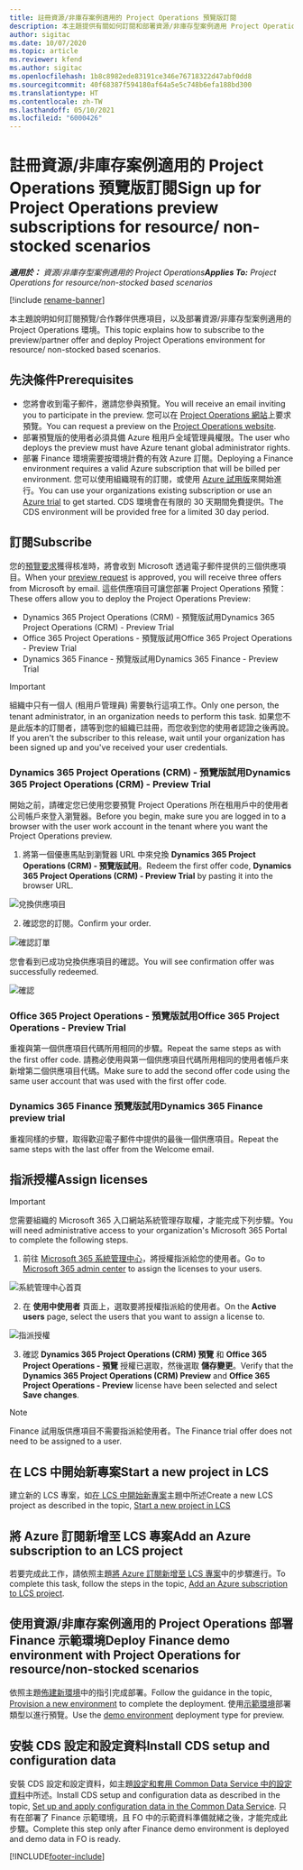 ```yaml
---
title: 註冊資源/非庫存案例適用的 Project Operations 預覽版訂閱
description: 本主題提供有關如何訂閱和部署資源/非庫存型案例適用 Project Operations 的資訊。
author: sigitac
ms.date: 10/07/2020
ms.topic: article
ms.reviewer: kfend
ms.author: sigitac
ms.openlocfilehash: 1b8c8982ede83191ce346e76718322d47abf0dd8
ms.sourcegitcommit: 40f68387f594180af64a5e5c748b6efa188bd300
ms.translationtype: HT
ms.contentlocale: zh-TW
ms.lasthandoff: 05/10/2021
ms.locfileid: "6000426"
---
```

# <a name="sign-up-for-project-operations-preview-subscriptions-for-resource-non-stocked-scenarios"></a><span data-ttu-id="b9c55-103">註冊資源/非庫存案例適用的 Project Operations 預覽版訂閱</span><span class="sxs-lookup"><span data-stu-id="b9c55-103">Sign up for Project Operations preview subscriptions for resource/ non-stocked scenarios</span></span>

<span data-ttu-id="b9c55-104">_**適用於：** 資源/非庫存型案例適用的 Project Operations_</span><span class="sxs-lookup"><span data-stu-id="b9c55-104">_**Applies To:** Project Operations for resource/non-stocked based scenarios_</span></span>

[!include [rename-banner](~/includes/cc-data-platform-banner.md)]

<span data-ttu-id="b9c55-105">本主題說明如何訂閱預覽/合作夥伴供應項目，以及部署資源/非庫存型案例適用的 Project Operations 環境。</span><span class="sxs-lookup"><span data-stu-id="b9c55-105">This topic explains how to subscribe to the preview/partner offer and deploy Project Operations environment for resource/ non-stocked based scenarios.</span></span>

## <a name="prerequisites"></a><span data-ttu-id="b9c55-106">先決條件</span><span class="sxs-lookup"><span data-stu-id="b9c55-106">Prerequisites</span></span>

- <span data-ttu-id="b9c55-107">您將會收到電子郵件，邀請您參與預覽。</span><span class="sxs-lookup"><span data-stu-id="b9c55-107">You will receive an email inviting you to participate in the preview.</span></span> <span data-ttu-id="b9c55-108">您可以在 [Project Operations 網站](https://dynamics.microsoft.com/en-us/project-operations/overview/)上要求預覽。</span><span class="sxs-lookup"><span data-stu-id="b9c55-108">You can request a preview on the [Project Operations website](https://dynamics.microsoft.com/en-us/project-operations/overview/).</span></span>
- <span data-ttu-id="b9c55-109">部署預覽版的使用者必須具備 Azure 租用戶全域管理員權限。</span><span class="sxs-lookup"><span data-stu-id="b9c55-109">The user who deploys the preview must have Azure tenant global administrator rights.</span></span>
- <span data-ttu-id="b9c55-110">部署 Finance 環境需要按環境計費的有效 Azure 訂閱。</span><span class="sxs-lookup"><span data-stu-id="b9c55-110">Deploying a Finance environment requires a valid Azure subscription that will be billed per environment.</span></span> <span data-ttu-id="b9c55-111">您可以使用組織現有的訂閱，或使用 [Azure 試用版](https://azure.microsoft.com/en-us/free/)來開始進行。</span><span class="sxs-lookup"><span data-stu-id="b9c55-111">You can use your organizations existing subscription or use an [Azure trial](https://azure.microsoft.com/en-us/free/) to get started.</span></span> <span data-ttu-id="b9c55-112">CDS 環境會在有限的 30 天期間免費提供。</span><span class="sxs-lookup"><span data-stu-id="b9c55-112">The CDS environment will be provided free for a limited 30 day period.</span></span>

## <a name="subscribe"></a><span data-ttu-id="b9c55-113">訂閱</span><span class="sxs-lookup"><span data-stu-id="b9c55-113">Subscribe</span></span>

<span data-ttu-id="b9c55-114">您的[預覽要求](https://forms.office.com/FormsPro/Pages/ResponsePage.aspx?id=v4j5cvGGr0GRqy180BHbR56j8lZs0FdAvwT75_WNFyxUMkRDV1NYQU5TNjE2VjhKOVBUNVg2R0s1NC4u)獲得核准時，將會收到 Microsoft 透過電子郵件提供的三個供應項目。</span><span class="sxs-lookup"><span data-stu-id="b9c55-114">When your [preview request](https://forms.office.com/FormsPro/Pages/ResponsePage.aspx?id=v4j5cvGGr0GRqy180BHbR56j8lZs0FdAvwT75_WNFyxUMkRDV1NYQU5TNjE2VjhKOVBUNVg2R0s1NC4u) is approved, you will receive three offers from Microsoft by email.</span></span> <span data-ttu-id="b9c55-115">這些供應項目可讓您部署 Project Operations 預覽：</span><span class="sxs-lookup"><span data-stu-id="b9c55-115">These offers allow you to deploy the Project Operations Preview:</span></span>

- <span data-ttu-id="b9c55-116">Dynamics 365 Project Operations (CRM) - 預覽版試用</span><span class="sxs-lookup"><span data-stu-id="b9c55-116">Dynamics 365 Project Operations (CRM) - Preview Trial</span></span>
- <span data-ttu-id="b9c55-117">Office 365 Project Operations - 預覽版試用</span><span class="sxs-lookup"><span data-stu-id="b9c55-117">Office 365 Project Operations - Preview Trial</span></span>
- <span data-ttu-id="b9c55-118">Dynamics 365 Finance - 預覽版試用</span><span class="sxs-lookup"><span data-stu-id="b9c55-118">Dynamics 365 Finance - Preview Trial</span></span>

> [!IMPORTANT]
> <span data-ttu-id="b9c55-119">組織中只有一個人 (租用戶管理員) 需要執行這項工作。</span><span class="sxs-lookup"><span data-stu-id="b9c55-119">Only one person, the tenant administrator, in an organization needs to perform this task.</span></span> <span data-ttu-id="b9c55-120">如果您不是此版本的訂閱者，請等到您的組織已註冊，而您收到您的使用者認證之後再說。</span><span class="sxs-lookup"><span data-stu-id="b9c55-120">If you aren't the subscriber to this release, wait until your organization has been signed up and you've received your user credentials.</span></span>

### <a name="dynamics-365-project-operations-crm---preview-trial"></a><span data-ttu-id="b9c55-121">Dynamics 365 Project Operations (CRM) - 預覽版試用</span><span class="sxs-lookup"><span data-stu-id="b9c55-121">Dynamics 365 Project Operations (CRM) - Preview Trial</span></span> 

<span data-ttu-id="b9c55-122">開始之前，請確定您已使用您要預覽 Project Operations 所在租用戶中的使用者公司帳戶來登入瀏覽器。</span><span class="sxs-lookup"><span data-stu-id="b9c55-122">Before you begin, make sure you are logged in to a browser with the user work account in the tenant where you want the Project Operations preview.</span></span>

1. <span data-ttu-id="b9c55-123">將第一個優惠馬貼到瀏覽器 URL 中來兌換 **Dynamics 365 Project Operations (CRM) - 預覽版試用**。</span><span class="sxs-lookup"><span data-stu-id="b9c55-123">Redeem the first offer code, **Dynamics 365 Project Operations (CRM) - Preview Trial** by pasting it into the browser URL.</span></span>

![兌換供應項目](./media/16RedeemFirstOfferNew.png)

2. <span data-ttu-id="b9c55-125">確認您的訂閱。</span><span class="sxs-lookup"><span data-stu-id="b9c55-125">Confirm your order.</span></span>

![確認訂單](./media/17ConfirmOrderNew.png)

<span data-ttu-id="b9c55-127">您會看到已成功兌換供應項目的確認。</span><span class="sxs-lookup"><span data-stu-id="b9c55-127">You will see confirmation offer was successfully redeemed.</span></span>

![確認](./media/18OrderConfirmationNew.png)

### <a name="office-365-project-operations---preview-trial"></a><span data-ttu-id="b9c55-129">Office 365 Project Operations - 預覽版試用</span><span class="sxs-lookup"><span data-stu-id="b9c55-129">Office 365 Project Operations - Preview Trial</span></span>

<span data-ttu-id="b9c55-130">重複與第一個供應項目代碼所用相同的步驟。</span><span class="sxs-lookup"><span data-stu-id="b9c55-130">Repeat the same steps as with the first offer code.</span></span> <span data-ttu-id="b9c55-131">請務必使用與第一個供應項目代碼所用相同的使用者帳戶來新增第二個供應項目代碼。</span><span class="sxs-lookup"><span data-stu-id="b9c55-131">Make sure to add the second offer code using the same user account that was used with the first offer code.</span></span>

### <a name="dynamics-365-finance-preview-trial"></a><span data-ttu-id="b9c55-132">Dynamics 365 Finance 預覽版試用</span><span class="sxs-lookup"><span data-stu-id="b9c55-132">Dynamics 365 Finance preview trial</span></span>

<span data-ttu-id="b9c55-133">重複同樣的步驟，取得歡迎電子郵件中提供的最後一個供應項目。</span><span class="sxs-lookup"><span data-stu-id="b9c55-133">Repeat the same steps with the last offer from the Welcome email.</span></span>

## <a name="assign-licenses"></a><span data-ttu-id="b9c55-134">指派授權</span><span class="sxs-lookup"><span data-stu-id="b9c55-134">Assign licenses</span></span>

> [!IMPORTANT]
> <span data-ttu-id="b9c55-135">您需要組織的 Microsoft 365 入口網站系統管理存取權，才能完成下列步驟。</span><span class="sxs-lookup"><span data-stu-id="b9c55-135">You will need administrative access to your organization's Microsoft 365 Portal to complete the following steps.</span></span>

1. <span data-ttu-id="b9c55-136">前往 [Microsoft 365 系統管理中心](https://portal.office.com/)，將授權指派給您的使用者。</span><span class="sxs-lookup"><span data-stu-id="b9c55-136">Go to [Microsoft 365 admin center](https://portal.office.com/) to assign the licenses to your users.</span></span>

![系統管理中心首頁](./media/14AdminPortal.png)

2. <span data-ttu-id="b9c55-138">在 **使用中使用者** 頁面上，選取要將授權指派給的使用者。</span><span class="sxs-lookup"><span data-stu-id="b9c55-138">On the **Active users** page, select the users that you want to assign a license to.</span></span>

![指派授權](./media/15AssignLicenses.png)

3. <span data-ttu-id="b9c55-140">確認 **Dynamics 365 Project Operations (CRM) 預覽** 和 **Office 365 Project Operations - 預覽** 授權已選取，然後選取 **儲存變更**。</span><span class="sxs-lookup"><span data-stu-id="b9c55-140">Verify that the **Dynamics 365 Project Operations (CRM) Preview** and **Office 365 Project Operations - Preview** license have been selected and select **Save changes**.</span></span>

> [!NOTE]
> <span data-ttu-id="b9c55-141">Finance 試用版供應項目不需要指派給使用者。</span><span class="sxs-lookup"><span data-stu-id="b9c55-141">The Finance trial offer does not need to be assigned to a user.</span></span>

## <a name="start-a-new-project-in-lcs"></a><span data-ttu-id="b9c55-142">在 LCS 中開始新專案</span><span class="sxs-lookup"><span data-stu-id="b9c55-142">Start a new project in LCS</span></span>

<span data-ttu-id="b9c55-143">建立新的 LCS 專案，如[在 LCS 中開始新專案](create-lcs-project.md)主題中所述</span><span class="sxs-lookup"><span data-stu-id="b9c55-143">Create a new LCS project as described in the topic, [Start a new project in LCS](create-lcs-project.md)</span></span>

## <a name="add-an-azure-subscription-to-an-lcs-project"></a><span data-ttu-id="b9c55-144">將 Azure 訂閱新增至 LCS 專案</span><span class="sxs-lookup"><span data-stu-id="b9c55-144">Add an Azure subscription to an LCS project</span></span>

<span data-ttu-id="b9c55-145">若要完成此工作，請依照主題[將 Azure 訂閱新增至 LCS 專案](resource-add-azure-subscription-lcs-project.md)中的步驟進行。</span><span class="sxs-lookup"><span data-stu-id="b9c55-145">To complete this task, follow the steps in the topic, [Add an Azure subscription to LCS project](resource-add-azure-subscription-lcs-project.md).</span></span>

## <a name="deploy-finance-demo-environment-with-project-operations-for-resourcenon-stocked-scenarios"></a><span data-ttu-id="b9c55-146">使用資源/非庫存案例適用的 Project Operations 部署 Finance 示範環境</span><span class="sxs-lookup"><span data-stu-id="b9c55-146">Deploy Finance demo environment with Project Operations for resource/non-stocked scenarios</span></span>

<span data-ttu-id="b9c55-147">依照主題[佈建新環境](resource-provision-new-environment.md)中的指引完成部署。</span><span class="sxs-lookup"><span data-stu-id="b9c55-147">Follow the guidance in the topic, [Provision a new environment](resource-provision-new-environment.md) to complete the deployment.</span></span> <span data-ttu-id="b9c55-148">使用[示範環境](/dynamics365/fin-ops-core/dev-itpro/deployment/deploy-demo-environment)部署類型以進行預覽。</span><span class="sxs-lookup"><span data-stu-id="b9c55-148">Use the [demo environment](/dynamics365/fin-ops-core/dev-itpro/deployment/deploy-demo-environment) deployment type for preview.</span></span> 

## <a name="install-cds-setup-and-configuration-data"></a><span data-ttu-id="b9c55-149">安裝 CDS 設定和設定資料</span><span class="sxs-lookup"><span data-stu-id="b9c55-149">Install CDS setup and configuration data</span></span>

<span data-ttu-id="b9c55-150">安裝 CDS 設定和設定資料，如主題[設定和套用 Common Data Service 中的設定資料](resource-apply-pro-setup-config-data.md)中所述。</span><span class="sxs-lookup"><span data-stu-id="b9c55-150">Install CDS setup and configuration data as described in the topic, [Set up and apply configuration data in the Common Data Service](resource-apply-pro-setup-config-data.md).</span></span>
<span data-ttu-id="b9c55-151">只有在部署了 Finance 示範環境，且 FO 中的示範資料準備就緒之後，才能完成此步驟。</span><span class="sxs-lookup"><span data-stu-id="b9c55-151">Complete this step only after Finance demo environment is deployed and demo data in FO is ready.</span></span>


[!INCLUDE[footer-include](../includes/footer-banner.md)]